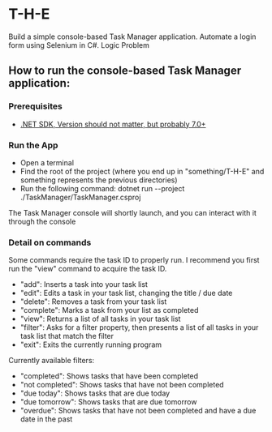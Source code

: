 # T-H-E
Build a simple console-based Task Manager application. Automate a login form using Selenium in C#. Logic Problem

## How to run the console-based Task Manager application:

### Prerequisites
- [.NET SDK, Version should not matter, but probably 7.0+](https://dotnet.microsoft.com/en-us/download) 

### Run the App

- Open a terminal
- Find the root of the project (where you end up in "something/T-H-E" and something represents the previous directories)
- Run the following command: dotnet run --project ./TaskManager/TaskManager.csproj

The Task Manager console will shortly launch, and you can interact with it through the console

### Detail on commands

Some commands require the task ID to properly run. I recommend you first run the "view" command to acquire the task ID.

- "add": Inserts a task into your task list
- "edit": Edits a task in your task list, changing the title / due date
- "delete": Removes a task from your task list
- "complete": Marks a task from your list as completed
- "view": Returns a list of all tasks in your task list
- "filter": Asks for a filter property, then presents a list of all tasks in your task list that match the filter
- "exit": Exits the currently running program

Currently available filters:
- "completed": Shows tasks that have been completed
- "not completed": Shows tasks that have not been completed
- "due today": Shows tasks that are due today
- "due tomorrow": Shows tasks that are due tomorrow
- "overdue": Shows tasks that have not been completed and have a due date in the past
